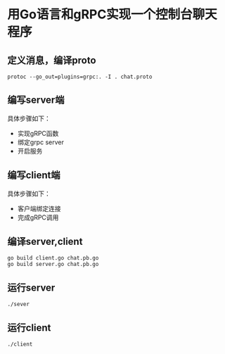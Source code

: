 # 用Go语言和gRPC实现一个控制台聊天程序

## 定义消息，编译proto
```
protoc --go_out=plugins=grpc:. -I . chat.proto
```

## 编写server端

具体步骤如下：

- 实现gRPC函数
- 绑定grpc server
- 开启服务
  
## 编写client端
具体步骤如下：

- 客户端绑定连接
- 完成gRPC调用


## 编译server,client
```
go build client.go chat.pb.go
go build server.go chat.pb.go
```

## 运行server
```
./sever
```

## 运行client
```
./client
```